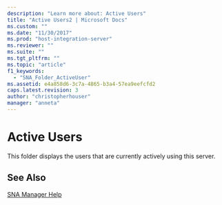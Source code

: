 ```yaml
---
description: "Learn more about: Active Users"
title: "Active Users2 | Microsoft Docs"
ms.custom: ""
ms.date: "11/30/2017"
ms.prod: "host-integration-server"
ms.reviewer: ""
ms.suite: ""
ms.tgt_pltfrm: ""
ms.topic: "article"
f1_keywords: 
  - "SNA_Folder_ActiveUser"
ms.assetid: e4a858d6-3c7a-4865-b3a4-57ea9eefcfd2
caps.latest.revision: 3
author: "christopherhouser"
manager: "anneta"
---
```

# Active Users
This folder displays the users that are currently actively using this server.  
  
## See Also  
 [SNA Manager Help](../core/sna-manager-help1.md)
